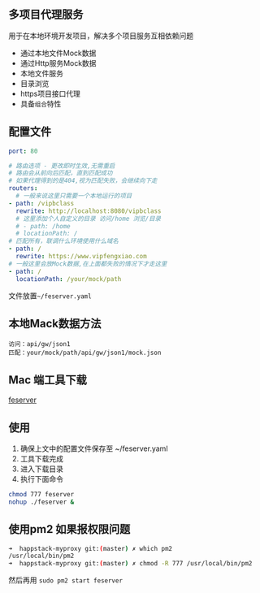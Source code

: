 ## 多项目代理服务
用于在本地环境开发项目，解决多个项目服务互相依赖问题

- 通过本地文件Mock数据
- 通过Http服务Mock数据
- 本地文件服务
- 目录浏览
- https项目接口代理
- 具备`组合`特性

## 配置文件
```yaml
port: 80

# 路由选项 - 更改即时生效,无需重启
# 路由会从前向后匹配，直到匹配成功
# 如果代理得到的是404,视为匹配失败，会继续向下走
routers:
  # 一般来说这里只需要一个本地运行的项目
- path: /vipbclass
  rewrite: http://localhost:8080/vipbclass
  # 这里添加个人自定义的目录 访问/home 浏览/目录
  # - path: /home
  # locationPath: /
# 匹配所有，联调什么环境使用什么域名
- path: /
  rewrite: https://www.vipfengxiao.com
# 一般这里会放Mock数据,在上面都失败的情况下才走这里
- path: /
  locationPath: /your/mock/path
```
文件放置`~/feserver.yaml`

## 本地Mack数据方法
```
访问：api/gw/json1
匹配：your/mock/path/api/gw/json1/mock.json
```

## Mac 端工具下载
[feserver](./feserver)

## 使用
1. 确保上文中的配置文件保存至 ~/feserver.yaml
2. 工具下载完成
3. 进入下载目录
4. 执行下面命令


```bash
chmod 777 feserver
nohup ./feserver &
```

## 使用pm2 如果报权限问题
```bash
➜  happstack-myproxy git:(master) ✗ which pm2
/usr/local/bin/pm2
➜  happstack-myproxy git:(master) ✗ chmod -R 777 /usr/local/bin/pm2
```
然后再用 `sudo pm2 start feserver`

